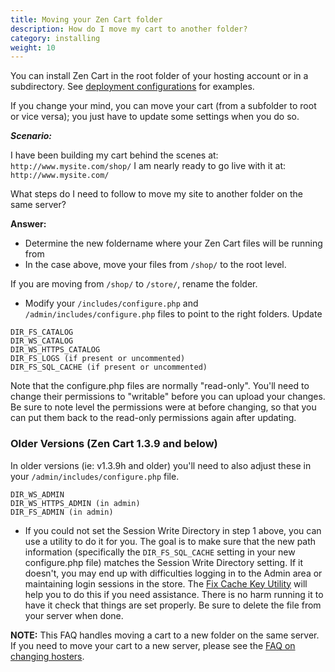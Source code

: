 ```yaml
---
title: Moving your Zen Cart folder 
description: How do I move my cart to another folder? 
category: installing 
weight: 10
---
```


You can install Zen Cart in the root folder of your hosting account or in a subdirectory.  See [deployment configurations](/user/first_steps/deployment_configurations/) for examples. 

If you change your mind, you can move your cart (from a subfolder to root or vice versa); you just have to update some settings when you do so. 

***Scenario:*** 

I have been building my cart behind the scenes at: 
`http://www.mysite.com/shop/`
I am nearly ready to go live with it at: `http://www.mysite.com/`

What steps do I need to follow to move my site to another folder 
on the same server? 

**Answer:**

- Determine the new foldername where your Zen Cart files will be running from
- In the case above, move your files from `/shop/` to the root level.  

If you are moving from `/shop/` to `/store/`, rename the folder. 

- Modify your `/includes/configure.php` and `/admin/includes/configure.php` files to point to the right folders.  Update 

```
DIR_FS_CATALOG
DIR_WS_CATALOG
DIR_WS_HTTPS_CATALOG
DIR_FS_LOGS (if present or uncommented)
DIR_FS_SQL_CACHE (if present or uncommented)
```

Note that the configure.php files are normally "read-only". You'll need to change their permissions to "writable" before you can upload your changes. Be sure to note level the permissions were at before changing, so that you can put them back to the read-only permissions again after updating.

### Older Versions (Zen Cart 1.3.9 and below)

In older versions (ie: v1.3.9h and older) you'll need to also adjust these in your `/admin/includes/configure.php` file. 

```
DIR_WS_ADMIN
DIR_WS_HTTPS_ADMIN (in admin)
DIR_FS_ADMIN (in admin)
```

- If you could not set the Session Write Directory in step 1 above, you can use a utility to do it for you. The goal is to make sure that the new path information (specifically the `DIR_FS_SQL_CACHE` setting in your new configure.php file) matches the Session Write Directory setting. If it doesn't, you may end up with difficulties logging in to the Admin area or maintaining login sessions in the store. The [Fix Cache Key Utility](https://www.zen-cart.com/downloads.php?do=file&id=8) will help you to do this if you need assistance. There is no harm running it to have it check that things are set properly. Be sure to delete the file from your server when done.

**NOTE:** This FAQ handles moving a cart to a new folder on the 
same server.  If you need to move your cart to a new server, 
please see the [FAQ on changing hosters](/user/installing/change_hoster/). 
